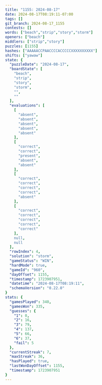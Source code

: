 ```yaml
---
title: "1155: 2024-08-17"
date: 2024-08-17T08:19:11-07:00
tags: []
git_branch: 2024-08-17_1155
contests: []
words: ["beach","strip","story","storm"]
openers: ["beach"]
middlers: ["strip","story"]
puzzles: [1155]
hashes: ["AAAAACCPAACCCCACCCCCXXXXXXXXXX"]
shifts: ["yawaw"]
state: {
  "puzzleDate": "2024-08-17",
  "boardState": [
    "beach",
    "strip",
    "story",
    "storm",
    "",
    ""
  ],
  "evaluations": [
    [
      "absent",
      "absent",
      "absent",
      "absent",
      "absent"
    ],
    [
      "correct",
      "correct",
      "present",
      "absent",
      "absent"
    ],
    [
      "correct",
      "correct",
      "correct",
      "correct",
      "absent"
    ],
    [
      "correct",
      "correct",
      "correct",
      "correct",
      "correct"
    ],
    null,
    null
  ],
  "rowIndex": 4,
  "solution": "storm",
  "gameStatus": "WIN",
  "hardMode": true,
  "gameId": "960",
  "dayOffset": 1155,
  "timestamp": 1723907951,
  "datetime": "2024-08-17T08:19:11",
  "schemaVersion": "0.22.0"
}
stats: {
  "gamesPlayed": 340,
  "gamesWon": 335,
  "guesses": {
    "1": 0,
    "2": 16,
    "3": 79,
    "4": 137,
    "5": 66,
    "6": 37,
    "fail": 5
  },
  "currentStreak": 7,
  "maxStreak": 36,
  "hasPlayed": true,
  "lastWonDayOffset": 1155,
  "timestamp": 1723907951
}
---
```

<!-- more -->
